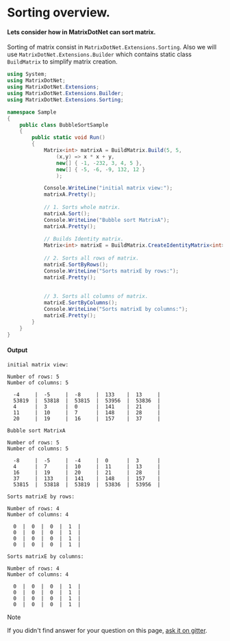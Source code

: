 # Sorting overview.

#### Lets consider how in MatrixDotNet can sort matrix.

Sorting of matrix consist in `MatrixDotNet.Extensions.Sorting`. Also we will use `MatrixDotNet.Extensions.Builder` which contains static class `BuildMatrix`
to simplify matrix creation.

```c#
using System;
using MatrixDotNet;
using MatrixDotNet.Extensions;
using MatrixDotNet.Extensions.Builder;
using MatrixDotNet.Extensions.Sorting;

namespace Sample
{
    public class BubbleSortSample
    {
        public static void Run()
        {
            Matrix<int> matrixA = BuildMatrix.Build(5, 5, 
                (x,y) => x * x + y,
                new[] { -1, -232, 3, 4, 5 },
                new[] { -5, -6, -9, 132, 12 } 
                );

            Console.WriteLine("initial matrix view:");
            matrixA.Pretty();
            
            // 1. Sorts whole matrix. 
            matrixA.Sort();
            Console.WriteLine("Bubble sort MatrixA");
            matrixA.Pretty();
            
            // Builds Identity matrix.
            Matrix<int> matrixE = BuildMatrix.CreateIdentityMatrix<int>(4,4);
            
            // 2. Sorts all rows of matrix.
            matrixE.SortByRows();
            Console.WriteLine("Sorts matrixE by rows:");
            matrixE.Pretty();
            
            
            // 3. Sorts all columns of matrix.
            matrixE.SortByColumns();
            Console.WriteLine("Sorts matrixE by columns:");
            matrixE.Pretty();
        }
    }
}
```

#### Output

```
initial matrix view:

Number of rows: 5
Number of columns: 5

  -4     |  -5     |  -8     |  133    |  13     |
  53819  |  53818  |  53815  |  53956  |  53836  |
  4      |  3      |  0      |  141    |  21     |
  11     |  10     |  7      |  148    |  28     |
  20     |  19     |  16     |  157    |  37     |

Bubble sort MatrixA

Number of rows: 5
Number of columns: 5

  -8     |  -5     |  -4     |  0      |  3      |
  4      |  7      |  10     |  11     |  13     |
  16     |  19     |  20     |  21     |  28     |
  37     |  133    |  141    |  148    |  157    |
  53815  |  53818  |  53819  |  53836  |  53956  |

Sorts matrixE by rows:

Number of rows: 4
Number of columns: 4

  0  |  0  |  0  |  1  |
  0  |  0  |  0  |  1  |
  0  |  0  |  0  |  1  |
  0  |  0  |  0  |  1  |

Sorts matrixE by columns:

Number of rows: 4
Number of columns: 4

  0  |  0  |  0  |  1  |
  0  |  0  |  0  |  1  |
  0  |  0  |  0  |  1  |
  0  |  0  |  0  |  1  |
```

> [!NOTE]
> If you didn't find answer for your question on this page, [ask it on gitter](https://gitter.im/MatrixDotNet/community?utm_source=badge&utm_medium=badge&utm_campaign=pr-badge).
